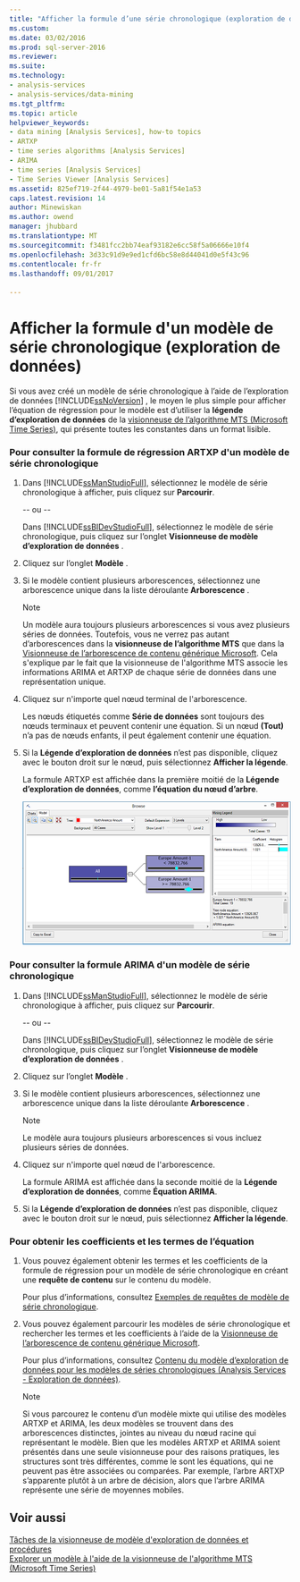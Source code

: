 ```yaml
---
title: "Afficher la formule d’une série chronologique (exploration de données) de modèle | Documents Microsoft"
ms.custom: 
ms.date: 03/02/2016
ms.prod: sql-server-2016
ms.reviewer: 
ms.suite: 
ms.technology:
- analysis-services
- analysis-services/data-mining
ms.tgt_pltfrm: 
ms.topic: article
helpviewer_keywords:
- data mining [Analysis Services], how-to topics
- ARTXP
- time series algorithms [Analysis Services]
- ARIMA
- time series [Analysis Services]
- Time Series Viewer [Analysis Services]
ms.assetid: 825ef719-2f44-4979-be01-5a81f54e1a53
caps.latest.revision: 14
author: Minewiskan
ms.author: owend
manager: jhubbard
ms.translationtype: MT
ms.sourcegitcommit: f3481fcc2bb74eaf93182e6cc58f5a06666e10f4
ms.openlocfilehash: 3d33c91d9e9ed1cfd6bc58e8d44041d0e5f43c96
ms.contentlocale: fr-fr
ms.lasthandoff: 09/01/2017

---
```

# <a name="view-the-formula-for-a-time-series-model-data-mining"></a>Afficher la formule d'un modèle de série chronologique (exploration de données)
  Si vous avez créé un modèle de série chronologique à l’aide de l’exploration de données [!INCLUDE[ssNoVersion](../../includes/ssnoversion-md.md)] , le moyen le plus simple pour afficher l’équation de régression pour le modèle est d’utiliser la **légende d’exploration de données** de la [visionneuse de l’algorithme MTS (Microsoft Time Series)](../../analysis-services/data-mining/browse-a-model-using-the-microsoft-time-series-viewer.md), qui présente toutes les constantes dans un format lisible.  
  
### <a name="to-view-the-artxp-regression-formula-for-a-time-series-model"></a>Pour consulter la formule de régression ARTXP d'un modèle de série chronologique  
  
1.  Dans [!INCLUDE[ssManStudioFull](../../includes/ssmanstudiofull-md.md)], sélectionnez le modèle de série chronologique à afficher, puis cliquez sur **Parcourir**.  
  
     -- ou --  
  
     Dans [!INCLUDE[ssBIDevStudioFull](../../includes/ssbidevstudiofull-md.md)], sélectionnez le modèle de série chronologique, puis cliquez sur l’onglet **Visionneuse de modèle d’exploration de données** .  
  
2.  Cliquez sur l’onglet **Modèle** .  
  
3.  Si le modèle contient plusieurs arborescences, sélectionnez une arborescence unique dans la liste déroulante **Arborescence** .  
  
    > [!NOTE]  
    >  Un modèle aura toujours plusieurs arborescences si vous avez plusieurs séries de données. Toutefois, vous ne verrez pas autant d’arborescences dans la **visionneuse de l’algorithme MTS** que dans la [Visionneuse de l’arborescence de contenu générique Microsoft](http://msdn.microsoft.com/library/751b4393-f6fd-48c1-bcef-bdca589ce34c). Cela s'explique par le fait que la visionneuse de l'algorithme MTS associe les informations ARIMA et ARTXP de chaque série de données dans une représentation unique.  
  
4.  Cliquez sur n'importe quel nœud terminal de l'arborescence.  
  
     Les nœuds étiquetés comme **Série de données** sont toujours des nœuds terminaux et peuvent contenir une équation. Si un nœud **(Tout)** n’a pas de nœuds enfants, il peut également contenir une équation.  
  
5.  Si la **Légende d’exploration de données** n’est pas disponible, cliquez avec le bouton droit sur le nœud, puis sélectionnez **Afficher la légende**.  
  
     La formule ARTXP est affichée dans la première moitié de la **Légende d’exploration de données**, comme **l’équation du nœud d’arbre**.  
  
     ![affichage de la formule de série chronologique dans la légende](../../analysis-services/data-mining/media/ssdm-timeserieslegend.png "affichage de la formule de série chronologique dans la légende")  
  
### <a name="to-view-the-arima-formula-for-a-time-series-model"></a>Pour consulter la formule ARIMA d'un modèle de série chronologique  
  
1.  Dans [!INCLUDE[ssManStudioFull](../../includes/ssmanstudiofull-md.md)], sélectionnez le modèle de série chronologique à afficher, puis cliquez sur **Parcourir**.  
  
     -- ou --  
  
     Dans [!INCLUDE[ssBIDevStudioFull](../../includes/ssbidevstudiofull-md.md)], sélectionnez le modèle de série chronologique, puis cliquez sur l’onglet **Visionneuse de modèle d’exploration de données** .  
  
2.  Cliquez sur l’onglet **Modèle** .  
  
3.  Si le modèle contient plusieurs arborescences, sélectionnez une arborescence unique dans la liste déroulante **Arborescence** .  
  
    > [!NOTE]  
    >  Le modèle aura toujours plusieurs arborescences si vous incluez plusieurs séries de données.  
  
4.  Cliquez sur n'importe quel nœud de l'arborescence.  
  
     La formule ARIMA est affichée dans la seconde moitié de la **Légende d’exploration de données**, comme **Équation ARIMA**.  
  
5.  Si la **Légende d’exploration de données** n’est pas disponible, cliquez avec le bouton droit sur le nœud, puis sélectionnez **Afficher la légende**.  
  
### <a name="to-get-the-coefficients-and-terms-for-the-equation"></a>Pour obtenir les coefficients et les termes de l’équation  
  
1.  Vous pouvez également obtenir les termes et les coefficients de la formule de régression pour un modèle de série chronologique en créant une **requête de contenu** sur le contenu du modèle.  
  
     Pour plus d’informations, consultez [Exemples de requêtes de modèle de série chronologique](../../analysis-services/data-mining/time-series-model-query-examples.md).  
  
2.  Vous pouvez également parcourir les modèles de série chronologique et rechercher les termes et les coefficients à l’aide de la [Visionneuse de l’arborescence de contenu générique Microsoft](http://msdn.microsoft.com/library/751b4393-f6fd-48c1-bcef-bdca589ce34c).  
  
     Pour plus d’informations, consultez [Contenu du modèle d’exploration de données pour les modèles de séries chronologiques &#40;Analysis Services - Exploration de données&#41;](../../analysis-services/data-mining/mining-model-content-for-time-series-models-analysis-services-data-mining.md).  
  
    > [!NOTE]  
    >  Si vous parcourez le contenu d’un modèle mixte qui utilise des modèles ARTXP et ARIMA, les deux modèles se trouvent dans des arborescences distinctes, jointes au niveau du nœud racine qui représentant le modèle. Bien que les modèles ARTXP et ARIMA soient présentés dans une seule visionneuse pour des raisons pratiques, les structures sont très différentes, comme le sont les équations, qui ne peuvent pas être associées ou comparées. Par exemple, l’arbre ARTXP s’apparente plutôt à un arbre de décision, alors que l’arbre ARIMA représente une série de moyennes mobiles.  
  
## <a name="see-also"></a>Voir aussi  
 [Tâches de la visionneuse de modèle d'exploration de données et procédures](../../analysis-services/data-mining/mining-model-viewer-tasks-and-how-tos.md)   
 [Explorer un modèle à l'aide de la visionneuse de l'algorithme MTS (Microsoft Time Series)](../../analysis-services/data-mining/browse-a-model-using-the-microsoft-time-series-viewer.md)  
  
  

